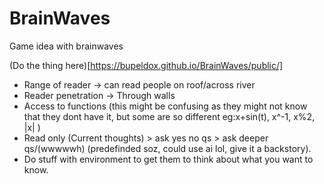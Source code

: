 # BrainWaves
Game idea with brainwaves

(Do the thing here)[https://bupeldox.github.io/BrainWaves/public/]


- Range of reader -> can read people on roof/across river
- Reader penetration -> Through walls
- Access to functions (this might be confusing as they might not know that they dont have it, but some are so different eg:x+sin(t), x^-1, x%2, |x| )
- Read only (Current thoughts) > ask yes no qs > ask deeper qs/(wwwwwh) (predefinded soz, could use ai lol, give it a backstory).
- Do stuff with environment to get them to think about what you want to know.

